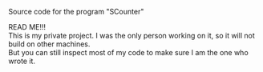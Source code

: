 Source code for the program "SCounter"

READ ME!!!<br>
This is my private project. I was the only person working on it, so it will not build on other machines.
<br>But you can still inspect most of my code to make sure I am the one who wrote it.
